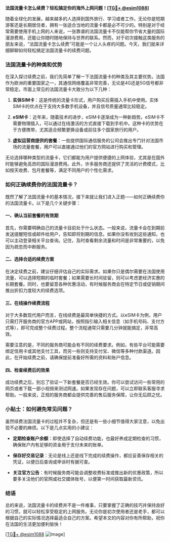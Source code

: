 **法国流量卡怎么续费？轻松搞定你的海外上网问题！[[TG💪+ @esim1088](https://t.me/s/esim1088)]**

随着全球化的发展，越来越多的人选择到国外旅行、学习或者工作。无论你是短期游客还是长期居住者，拥有一张适合当地的流量卡都是必不可少的。特别是对于经常需要使用手机上网的人来说，一张靠谱的法国流量卡不仅能帮你节省大量的国际漫游费用，还能让你随时随地保持与世界的联系。然而，对于初次接触这类服务的朋友来说，“法国流量卡怎么续费”可能是一个让人头疼的问题。今天，我们就来详细聊聊如何轻松搞定法国流量卡的续费问题。

### 法国流量卡的种类和优势

在深入探讨续费之前，我们先简单了解一下法国流量卡的种类及其主要优势。法国作为欧洲的重要国家之一，其通信网络覆盖非常完善，无论是4G还是5G信号都非常稳定。市面上常见的法国流量卡大致分为以下几种：

1. **实体SIM卡**：这是传统的流量卡形式，用户购买后需插入手机中使用。实体SIM卡的优点在于支持大多数手机设备，并且信号质量通常比较稳定。
   
2. **eSIM卡**：近年来，随着技术的进步，eSIM卡逐渐成为一种新趋势。eSIM卡不需要物理插入，可以通过在线激活的方式直接下载到手机中。这种卡的优势在于方便携带，尤其适合频繁更换设备或前往多个国家旅行的用户。

3. **虚拟运营商提供的套餐**：一些提供国际通信服务的公司会推出专门针对法国市场的流量套餐，用户可以直接通过他们的官方网站进行购买和管理。

无论选择哪种类型的流量卡，它们都能为用户提供便捷的上网体验，尤其是在国外时能够避免高昂的国际漫游费用。此外，许多服务商还提供了灵活的计费模式，比如按天收费、包月套餐等，满足不同用户的个性化需求。

### 如何正确续费你的法国流量卡？

既然了解了法国流量卡的基本情况，接下来就让我们进入正题——如何正确续费你的法国流量卡。以下是几个关键步骤：

#### 一、确认当前套餐的有效期

首先，你需要明确自己的流量卡目前处于什么状态。一般来说，流量卡会在到期前发送提醒短信或邮件给用户，告知即将到期的信息。如果你没有收到这些通知，也可以主动登录相关平台查询。记住，及时查看剩余流量和时间是非常重要的，以免因为疏忽而中断服务。

#### 二、选择合适的续费方案

在决定续费之前，建议仔细评估自己的实际需求。如果你只是偶尔需要在法国使用流量，可以选择短期的临时套餐；如果需要长时间驻留，则可以考虑更经济实惠的长期套餐。同时，也要留意各种优惠活动，有时候服务商会在特定节日或促销期间推出折扣力度较大的续费选项。

#### 三、在线操作续费流程

对于大多数现代用户而言，在线续费是最简单快捷的方式。以eSIM卡为例，用户只需打开服务商的官方APP或网站，按照指引输入相关信息（如手机号码、支付方式等），即可完成整个续费过程。整个流程通常只需要几分钟就能搞定，非常高效。

需要注意的是，不同的服务商可能会有不同的续费要求。例如，有些平台可能需要绑定信用卡或其他支付工具，而另一些则支持支付宝、微信等多种付款渠道。因此，在开始续费之前，请确保提前准备好所需的资料和账户信息。

#### 四、检查续费后的效果

成功续费之后，别忘了验证一下新套餐是否已经生效。你可以尝试访问一些常用的网页或者下载一部小视频来测试网速。如果发现存在问题，可以立即联系客服寻求帮助。一般来说，正规的服务商都会提供完善的售后服务保障，让你无后顾之忧。

### 小贴士：如何避免常见问题？

虽然续费法国流量卡的过程并不复杂，但还是有一些小细节值得大家注意，以免出现不必要的麻烦。以下是几点实用的小建议：

- **定期检查账户余额**：即使选择了自动续费功能，也最好养成定期检查的习惯，确保账户内有足够的资金用于支付未来的账单。
  
- **保存好交易记录**：无论是线上还是线下完成的续费操作，都应妥善保存相关的凭证，以便日后查询或申诉时有据可查。

- **关注官方公告**：有时候服务商可能会调整收费标准或推出新的优惠政策，所以要多关注他们的官网或社交媒体账号，以便第一时间获取最新资讯。

### 结语

总的来说，法国流量卡的续费并不是一件难事，只要掌握了正确的技巧并保持良好的习惯，就可以轻松享受稳定的上网服务。无论你是初次使用者还是老手，都可以根据自己的实际情况选择最适合自己的方案。希望本文的内容对你有所帮助，祝你在法国的生活更加便利愉快！

[[TG💪+ @esim1088](https://t.me/s/esim1088) ![Image](https://i.postimg.cc/4NQfJmqS/Snipaste-2025-05-13-00-14-12.png)]